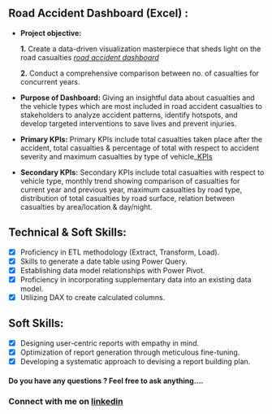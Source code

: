 ## Road Accident Dashboard (Excel) :


- **Project objective:** 

    **1.** Create a  data-driven visualization masterpiece that sheds light on the road casualties _[road accident dashboard](https://github.com/Ankit-KY/UK-Road-Accident-Dashboard-Excel-/blob/main/Dashboard.jpg)_ 

    **2.** Conduct a comprehensive comparison between no. of casualties for concurrent years. 

- **Purpose of Dashboard:** Giving an insightful data about casualties and the vehicle types which are most included in road accident casualties to stakeholders to analyze accident patterns, identify hotspots, and develop targeted interventions to save lives and prevent injuries.

- **Primary KPIs:**  Primary KPIs include total casualties taken place after the accident, total casualties & percentage of total with respect to accident severity and maximum casualties by type of vehicle_[KPIs](https://github.com/Ankit-KY/UK-Road-Accident-Dashboard-Excel-/blob/main/KPI%20Calculations.png)

- **Secondary KPIs:** Secondary KPIs include total casualties with respect to vehicle type, monthly trend showing comparison of casualties for current year and previous year, maximum casualties by road type, distribution of total casualties by road surface, relation between casualties by area/location & day/night.

## Technical & Soft Skills:
- [x]	Proficiency in ETL methodology (Extract, Transform, Load).
- [x]	Skills to generate a date table using Power Query.
- [x]	Establishing data model relationships with Power Pivot.
- [x]	Proficiency in incorporating supplementary data into an existing data model.
- [x]	Utilizing DAX to create calculated columns.

## Soft Skills:
- [x]	Designing user-centric reports with empathy in mind.
- [x]	Optimization of report generation through meticulous fine-tuning.
- [x]	Developing a systematic approach to devising a report building plan.

#### Do you have  any questions ? Feel free to ask anything….
### Connect with me on [linkedin](https://www.linkedin.com/in/ankit-kumar-yadav3027)
